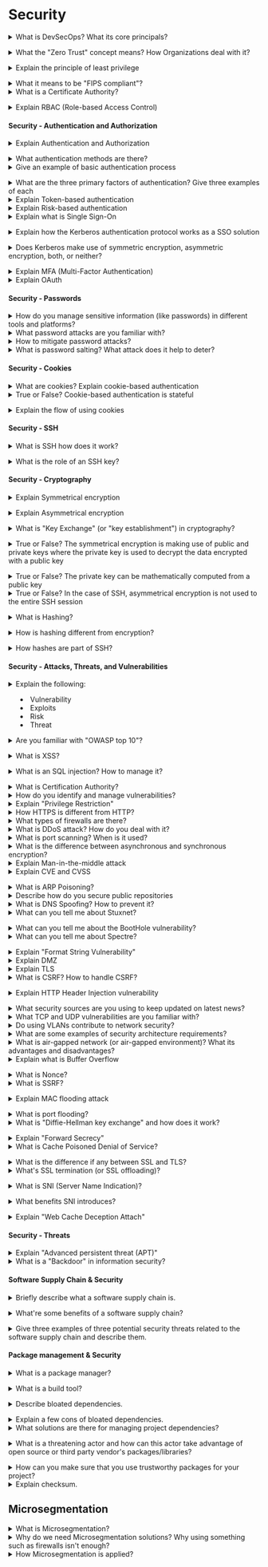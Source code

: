 # Security

<details>
<summary>What is DevSecOps? What its core principals?</summary><br><b>

A couple of quotations from chosen companies:

[Snyk](https://snyk.io/series/devsecops): "DevSecOps refers to the integration of security practices into a DevOps software delivery model. Its foundation is a culture where development and operations are enabled through process and tooling to take part in a shared responsibility for delivering secure software."

[Red Hat](https://www.redhat.com/en/topics/devops/what-is-devsecops): "DevSecOps stands for development, security, and operations. It's an approach to culture, automation, and platform design that integrates security as a shared responsibility throughout the entire IT lifecycle."

[Jfrog](https://jfrog.com/devops-tools/what-is-devsecops): "DevSecOps principles and practices parallel those of traditional DevOps with integrated and multidisciplinary teams, working together to enable secure continuous software delivery. The DevSecOps development lifecycle is a repetitive process that starts with a developer writing code, a build being triggered, the software package deployed to a production environment and monitored for issues identified in the runtime but includes security at each of these stages."
</b></details>

<details>
<summary>What the "Zero Trust" concept means? How Organizations deal with it?</summary><br><b>

[Codefresh definition](https://codefresh.io/security-testing/codefresh-runner-overview): "Zero trust is a security concept that is centered around the idea that organizations should never trust anyone or anything that does not originate from their domains. Organizations seeking zero trust automatically assume that any external services it commissions have security breaches and may leak sensitive information"
</b></details>

<details>
<summary>Explain the principle of least privilege</summary><br><b>

The principle of least privilege refers to the practice of providing minimal permissions to users, roles, and service accounts that allow them to perform their functions. If an entity does not require an access right then it should not have that right.
</b></details>

<details>
<summary>What it means to be "FIPS compliant"?</summary><br><b>
</b></details>

<details>
<summary>What is a Certificate Authority?</summary><br><b>
 
 [wikipedia](https://en.wikipedia.org/wiki/Certificate_authority) : A certificate Authority that stores, singns and issues certificates.
 
 A certificate certifies the authenticity of the public key delivered by the website. It prevents [man-in-the-middle](https://en.wikipedia.org/wiki/Man-in-the-middle_attack) attacks by providing a lot of information which identifie the public key. Importante information provided inside a [X.509](https://www.ssl.com/faqs/what-is-an-x-509-certificate/) certificate are like :
  * Version Number
  * Serial Number
  * Signature Algorithm ID
  * Issuer Name 
  * Validity period
  * Subject name
  * Subject Public Key info
 
Every certificates must be signed by a trusted authority, a certificate chain is a concatenation of multiple certificates signed by a more trusted authority from the one delivered by the website to the root Certificate Authority (CA). The root Certificate Authority is the top most trusted authority and every browsers embark their certificate natively.
 
</b></details>

<details>
<summary>Explain RBAC (Role-based Access Control)</summary><br><b>

Access control based on user roles (i.e., a collection of access authorizations a user receives based on an explicit or implicit assumption of a given role). Role permissions may be inherited through a role hierarchy and typically reflect the permissions needed to perform defined functions within an organization. A given role may apply to a single individual or to several individuals.

- RBAC mapped to job function, assumes that a person will take on different roles, overtime, within an organization and different responsibilities in relation to IT systems.
</b></details>

#### Security - Authentication and Authorization

<details>
<summary>Explain Authentication and Authorization</summary><br><b>

Authentication is the process of identifying whether a service or a person is who they claim to be.
Authorization is the process of identifying what level of access the service or the person have (after authentication was done)
</b></details>

<details>
<summary>What authentication methods are there?</summary><br><b>
</b></details>

<details>
<summary>Give an example of basic authentication process</summary><br><b>

A user uses the browser to authenticate to some server. It does so by using the authorization field which is constructed from the username and the password combined with a single colon. The result string is encoded using a certain character set which is compatible with US-ASCII. The authorization method + a space is prepended to the encoded string.
</b></details>

<details>
<summary>What are the three primary factors of authentication? Give three examples of each</summary><br><b>

Something you have
- Smart card
- Physical authentication device
- Software token

Something you know
- Password
- PIN
- Passphrase

Something you are
- Fingerprint
- Iris or retina scan
- Gait analysis
</b></details>

<details>
<summary>Explain Token-based authentication</summary><br><b>
</b></details>

<details>
<summary>Explain Risk-based authentication</summary><br><b>
</b></details>

<details>
<summary>Explain what is Single Sign-On</summary><br><b>

SSO (Single Sign-on), is a method of access control that enables a user to log in once and gain access to the resources of multiple software systems without being prompted to log in again.
</b></details>

<details>
<summary>Explain how the Kerberos authentication protocol works as a SSO solution</summary><br><b>

Kerberos works as a SSO solution by only requiring the user to sign in using their credentials once within a specific validity time window. Kerberos authentication grants the user a Ticket Granting Ticket (TGT) from a trusted authentication server which can then be used to request service tickets for accessing various services and resources. By passing around this encrypted TGT instead of credentials, the user does not need to sign-in multiple times for each resource that has been integrated with Kerberos.
</b></details>

<details>
<summary>Does Kerberos make use of symmetric encryption, asymmetric encryption, both, or neither?</summary><br><b>

Symmetric Encryption - Kerberos uses exclusively symmetric encryption with pre-shared keys for transmitting encrypted information and authorizing users.
</b></details>

<details>
<summary>Explain MFA (Multi-Factor Authentication)</summary><br><b>

Multi-Factor Authentication (Also known as 2FA). Allows the user to present two pieces of evidence, credentials, when logging into an account.

- The credentials fall into any of these three categories: something you know (like a password or PIN), something you have (like a smart card), or something you are (like your fingerprint).  Credentials must come from two different categories to enhance security.
</b></details>

<details>
<summary>Explain OAuth</summary><br><b>
</b></details>

#### Security - Passwords

<details>
<summary>How do you manage sensitive information (like passwords) in different tools and platforms?</summary><br><b>
</b></details>

<details>
<summary>What password attacks are you familiar with?</summary><br><b>

  * Dictionary
  * Brute force
  * Password Spraying
  * Social Engineering
    * Whaling
    * Vishing
    * Phising
    * Whaling
</b></details>

<details>
<summary>How to mitigate password attacks?</summary><br><b>

  * Strong password policy
  * Do not reuse passwords
  * ReCaptcha
  * Training personnel against Social Engineering
  * Risk Based Authentication
  * Rate limiting
  * MFA
</b></details>

<details>
<summary>What is password salting? What attack does it help to deter?</summary><br><b>

Password salting is the processing of prepending or appending a series of characters to a user's password before hashing this new combined value. This value should be different for every single user but the same salt should be applied to the same user password every time it is validated.

 This ensures that users that have the same password will still have very different hash values stored in the password database. This process specifically helps deter rainbow table attacks since a new rainbow table would need to be computed for every single user in the database.
</b></details>

#### Security - Cookies

<details>
<summary>What are cookies? Explain cookie-based authentication</summary><br><b>
</b></details>

<details>
<summary>True or False? Cookie-based authentication is stateful</summary><br><b>

True. Cookie-based authentication session must be kept on both server and client-side.
</b></details>

<details>
<summary>Explain the flow of using cookies</summary><br><b>

1. User enters credentials
2. The server verifies the credentials -> a sessions is created and stored in the database
3. A cookie with the session ID is set in the browser of that user
4. On every request, the session ID is verified against the database
5. The session is destroyed (both on client-side and server-side) when the user logs out
</b></details>

#### Security - SSH

<details>
<summary>What is SSH how does it work?</summary><br><b>

[Wikipedia Definition](https://en.wikipedia.org/wiki/SSH_(Secure_Shell)): "SSH or Secure Shell is a cryptographic network protocol for operating network services securely over an unsecured network."

[Hostinger.com Definition](https://www.hostinger.com/tutorials/ssh-tutorial-how-does-ssh-work): "SSH, or Secure Shell, is a remote administration protocol that allows users to control and modify their remote servers over the Internet."

[This site](https://www.hostinger.com/tutorials/ssh-tutorial-how-does-ssh-work) explains it in a good way.
</b></details>

<details>
<summary>What is the role of an SSH key?</summary><br><b>
 
[Wikipedia definition](https://en.wikipedia.org/wiki/Secure_Shell) : SSH uses public-key cryptography to authenticate the remote computer and allow it to authenticate the user. Two keys are created, private is stored inside user's computer to decrypt the communication then the public key is stored inside the remoted computer where user want to connect with and it is used to encrypt the communication.
 
</b></details>

#### Security - Cryptography

<details>
<summary>Explain Symmetrical encryption</summary><br><b>

A symmetric encryption is any technique where a key is used to both encrypt and decrypt the data/entire communication.
</b></details>

<details>
<summary>Explain Asymmetrical encryption</summary><br><b>

A asymmetric encryption is any technique where the there is two different keys that are used for encryption and decryption, these keys are known as public key and private key.
</b></details>

<details>
<summary>What is "Key Exchange" (or "key establishment") in cryptography?</summary><br><b>

[Wikipedia](https://en.wikipedia.org/wiki/Key_exchange): "Key exchange (also key establishment) is a method in cryptography by which cryptographic keys are exchanged between two parties, allowing use of a cryptographic algorithm."
</b></details>

<details>
<summary>True or False? The symmetrical encryption is making use of public and private keys where the private key is used to decrypt the data encrypted with a public key</summary><br><b>

False. This description fits the asymmetrical encryption.
</b></details>

<details>
<summary>True or False? The private key can be mathematically computed from a public key</summary><br><b>
False.
</b></details>

<details>
<summary>True or False? In the case of SSH, asymmetrical encryption is not used to the entire SSH session</summary><br><b>

True. It is only used during the key exchange algorithm of symmetric encryption.
</b></details>

<details>
<summary>What is Hashing?</summary><br><b>

Hashing is a mathematical function for mapping data of arbitrary sizes to fixed-size values. This function produces a "digest" of the data that can be used for verifying that the data has not been modified (amongst other uses)
</b></details>

<details>
<summary>How is hashing different from encryption?</summary><br><b>

Encrypted data can be decrypted to its original value. Hashed data cannot be reversed to view the original data - hashing is a one-way function.
</b></details>

<details>
<summary>How hashes are part of SSH?</summary><br><b>

Hashes used in SSH to verify the authenticity of messages and to verify that nothing tampered with the data received.
</b></details>

#### Security - Attacks, Threats, and Vulnerabilities
<details>
<summary>Explain the following:

  * Vulnerability
  * Exploits
  * Risk
  * Threat</summary><br><b>
</b></details>

<details>
<summary>Are you familiar with "OWASP top 10"?</summary><br><b>

Read about it [here](https://owasp.org/www-project-top-ten)
</b></details>

<details>
<summary>What is XSS?</summary><br><b>

Cross Site Scripting (XSS) is an type of a attack when the attacker inserts browser executable code within a HTTP response. Now the injected attack is not stored in the web application, it will only affect the users who open the maliciously crafted link or third-party web page. A successful attack allows the attacker to access any cookies, session tokens, or other sensitive information retained by the browser and used with that site 

You can test by detecting user-defined variables and how to input them. This includes hidden or non-obvious inputs such as HTTP parameters, POST data, hidden form field values, and predefined radio or selection values. You then analyze each found vector to see if their are potential vulnerabilities, then when found you craft input data with each input vector. Then you test the crafted input and see if it works.
</b></details>

<details>
<summary>What is an SQL injection? How to manage it?</summary><br><b>

SQL injection is an attack consists of inserts either a partial or full SQL query through data input from the browser to the web application. When a successful SQL injection happens it will allow the attacker to read sensitive information stored on the database for the web application. 

You can test by using a stored procedure, so the application must be sanitize the user input to get rid of the risk of code injection. If not then the user could enter bad SQL, that will then be executed within the procedure
</b></details>

<details>
<summary>What is Certification Authority?</summary><br><b>
</b></details>

<details>
<summary>How do you identify and manage vulnerabilities?</summary><br><b>
</b></details>

<details>
<summary>Explain "Privilege Restriction"</summary><br><b>
</b></details>

<details>
<summary>How HTTPS is different from HTTP?</summary><br><b>
The 'S' in HTTPS stands for 'secure'. HTTPS uses TLS to provide encryption of HTTP requests and responses, as well as providing verifaction by digitally signing requests and responses. As a result, HTTPS is far more secure than HTTP and is used by default for most modern websites.
</b></details>

<details>
<summary>What types of firewalls are there?</summary><br><b>
</b></details>

<details>
<summary>What is DDoS attack? How do you deal with it?</summary><br><b>
</b></details>

<details>
<summary>What is port scanning? When is it used?</summary><br><b>
</b></details>

<details>
<summary>What is the difference between asynchronous and synchronous encryption?</summary><br><b>
</b></details>

<details>
<summary>Explain Man-in-the-middle attack</summary><br><b>
</b></details>

<details>
<summary>Explain CVE and CVSS</summary><br><b>
 
  [Red Hat](https://www.redhat.com/en/topics/security/what-is-cve#how-does-it-work) : "When someone refers to a CVE (Common Vulnerabilities and Exposures), they mean a security flaw that's been assigned a CVE ID number. They don’t include technical data, or information about risks, impacts, and fixes." So CVE is just identified by an ID written with 8 digits. The CVE ID have the following format:  CVE prefix + Year + Arbitrary Digits.
 Anyone can submit a vulnerability, [Exploit Database](https://www.exploit-db.com/submit) explains how it works to submit.
  
Then CVSS stands for Common Vulnerability Scoring System, it attempts to assign severity scores to vulnerabilities, allowing to ordonnance and prioritize responses and resources according to threat. 
 
</b></details>

<details>
<summary>What is ARP Poisoning?</summary><br><b>
</b></details>

<details>
<summary>Describe how do you secure public repositories</summary><br><b>
</b></details>

<details>
<summary>What is DNS Spoofing? How to prevent it?</summary><br><b>

DNS spoofing occurs when a particular DNS server’s records of “spoofed” or altered maliciously to redirect traffic to the attacker. This redirection of traffic allows the attacker to spread malware, steal data, etc.

**Prevention**
- Use encrypted data transfer protocols - Using end-to-end encryption vian SSL/TLS will help decrease the chance that a website / its visitors are compromised by DNS spoofing.
- Use DNSSEC - DNSSEC, or Domain Name System Security Extensions, uses digitally signed DNS records to help determine data authenticity.
- Implement DNS spoofing detection mechanisms - it’s important to implement DNS spoofing detection software. Products such as XArp help product against ARP cache poisoning by inspecting the data that comes through before transmitting it.
</b></details>

<details>
<summary>What can you tell me about Stuxnet?</summary><br><b>

Stuxnet is a computer worm that was originally aimed at Iran’s nuclear facilities and has since mutated and spread to other industrial and energy-producing facilities. The original Stuxnet malware attack targeted the programmable logic controllers (PLCs) used to automate machine processes. It generated a flurry of media attention after it was discovered in 2010 because it was the first known virus to be capable of crippling hardware and because it appeared to have been created by the U.S. National Security Agency, the CIA, and Israeli intelligence.
</b></details>

<details>
<summary>What can you tell me about the BootHole vulnerability?</summary><br><b>
</b></details>

<details>
<summary>What can you tell me about Spectre?</summary><br><b>

Spectre is an attack method which allows a hacker to “read over the shoulder” of a program it does not have access to. Using code, the hacker forces the program to pull up its encryption key allowing full access to the program
</b></details>

<details>
<summary>Explain "Format String Vulnerability"</summary><br><b>
</b></details>


<details>
<summary>Explain DMZ</summary><br><b>
</b></details>

<details>
<summary>Explain TLS</summary><br><b>
</b></details>

<details>
<summary>What is CSRF? How to handle CSRF?</summary><br><b>

Cross-Site Request Forgery (CSRF) is an attack that makes the end user to initiate a unwanted action on the web application in which the user has a authenticated session, the attacker may user an email and force the end user to click on the link and that then execute malicious actions. When an CSRF attack is successful it will compromise the end user data 

You can use OWASP ZAP to analyze a "request", and if it appears that there no protection against cross-site request forgery when the Security Level is set to 0 (the value of csrf-token is SecurityIsDisabled.) One can use data from this request to prepare a CSRF attack by using OWASP ZAP
</b></details>

<details>
<summary>Explain HTTP Header Injection vulnerability</summary><br><b>

HTTP Header Injection vulnerabilities occur when user input is insecurely included within server responses headers. If an attacker can inject newline characters into the header, then they can inject new HTTP headers and also, by injecting an empty line, break out of the headers into the message body and write arbitrary content into the application's response.
</b></details>

<details>
<summary>What security sources are you using to keep updated on latest news?</summary><br><b>
</b></details>

<details>
<summary>What TCP and UDP vulnerabilities are you familiar with?</summary><br><b>
</b></details>

<details>
<summary>Do using VLANs contribute to network security?</summary><br><b>
</b></details>

<details>
<summary>What are some examples of security architecture requirements?</summary><br><b>
</b></details>

<details>
<summary>What is air-gapped network (or air-gapped environment)? What its advantages and disadvantages?</summary><br><b>
</b></details>

<details>
<summary>Explain what is Buffer Overflow</summary><br><b>

A buffer overflow (or buffer overrun) occurs when the volume of data exceeds the storage capacity of the memory buffer. As a result, the program attempting to write the data to the buffer overwrites adjacent memory locations.
</b></details>

<details>
<summary>What is Nonce?</summary><br><b>
</b></details>

<details>
<summary>What is SSRF?</summary><br><b>

SSRF (Server-side request forgery) it's a vulnerability where you can make a server make arbitrary requests to anywhere you want.

Read more about it at [portswigger.net](https://portswigger.net/web-security/ssrf)
</b></details>

<details>
<summary>Explain MAC flooding attack</summary><br><b>

MAC address flooding attack (CAM table flooding attack) is a type of network attack where an attacker connected to a switch port floods the switch interface with very large number of Ethernet frames with different fake source MAC address.
</b></details>

<details>
<summary>What is port flooding?</summary><br><b>
</b></details>

<details>
<summary>What is "Diffie-Hellman key exchange" and how does it work?</summary><br><b>

Have you heard of [The Two General's Problem](https://en.wikipedia.org/wiki/Two_Generals%27_Problem)? The Diffie-Hellman key exchange is a solution to this problem to allow for the secure exchange of cryptographic keys over an encrypted channel.

It works using public/private key pairs (asymmetric encryption). Two parties that wish to communicate securely over a public channel will each generate a public/private key pair and distribute the public key to the other party (note that public keys are free to be exchanged over a public channel). From here, each party can derive a shared key using a combination of their personal private key and the public key of the other party. This combined key can now be used as a symmetric encryption key for communications.
</b></details>

<details>
<summary>Explain "Forward Secrecy"</summary><br><b>
</b></details>

<details>
<summary>What is Cache Poisoned Denial of Service?</summary><br><b>

CPDoS or Cache Poisoned Denial of Service. It poisons the CDN cache. By manipulating certain header requests, the attacker forces the origin server to return a Bad Request error which is stored in the CDN’s cache. Thus, every request that comes after the attack will get an error page.
</b></details>

<details>
<summary>What is the difference if any between SSL and TLS?</summary><br><b>
</b></details>

<details>
<summary>What's SSL termination (or SSL offloading)?</summary><br><b>

SSL termination is the process of decrypting encrypted traffic. The advantage in SSL termination is that the server doesn't have to perform it, we can use SSL termination to reduce the load on the server, speed up some processes, and allow the server to focus on its core functionality (e.g. deliver content)
</b></details>

<details>
<summary>What is SNI (Server Name Indication)?</summary><br><b>

[Wikipedia](https://en.wikipedia.org/wiki/Server_Name_Indication): "an extension to the Transport Layer Security (TLS) computer networking protocol by which a client indicates which hostname it is attempting to connect to at the start of the handshaking process"
</b></details>

<details>
<summary>What benefits SNI introduces?</summary><br><b>

SNI allows a single server to serve multiple certificates using the same IP and port.<br>
Practically this means that a single IP can server multiple web services/pages, each using a different certificate.
</b></details>

<details>
<summary>Explain "Web Cache Deception Attach"</summary><br><b>

[This blog post](https://omergil.blogspot.com/2017/02/web-cache-deception-attack.html) explains it in detail.
</b></details>

#### Security - Threats

<details>
<summary>Explain "Advanced persistent threat (APT)"</summary><br><b>
</b></details>

<details>
<summary>What is a "Backdoor" in information security?</summary><br><b>
</b></details>

#### Software Supply Chain & Security 

<details>
<summary>Briefly describe what a software supply chain is. </summary><br><b>

A company’s software supply chain consists of any third party or open source component which could be used to compromise the final product. Such component is usually an API provided by an actor. For instance Twilio who offers mobile communication APIs to their customers. 

[WhiteSource](https://www.whitesourcesoftware.com/resources/blog/software-supply-chain-security-the-basics-and-four-critical-best-practices/): "Enterprise software projects increasingly depend on third-party and open source components. These components are created and maintained by individuals who are not employed by the organization developing the primary software, and who do not necessarily use the same security policies as the organization. This poses a security risk, because differences or inconsistencies between these policies can create overlooked areas of vulnerability that attackers seek to exploit." 
</b></details>

<details>
<summary>What're some benefits of a software supply chain? </summary><br><b>

[Increment](https://increment.com/apis/apis-supply-chain-software/): Resource-saving. Using and paying for existing solutions to resource-heavy problems saves time as well as money. Hence resulting in efficient, cheap and greater opportunities to develop and deploy software products for consumers. 
</b></details>

<details>
<summary> Give three examples of three potential security threats related to the software supply chain and describe them.</summary><br><b>

[IEEE](https://ieeexplore.ieee.org/abstract/document/9203862): 

  * Sensitive data being exposed or lost.
    * In a software supply chain, sensitive data may be passed throughout the chain. Security threats involve loss or exposure of this data, such as customer credit card details.
  * Cloud technology.
    * Data sharing in the cloud might jeopardize the privacy of the data within the chain.
  * Third-party vendors.
    * Third-party vendors’ code solutions might not provide sufficient cybersecurity and risk being a potential subject to data breaches.
</b></details>

#### Package management & Security 

<details>
<summary> What is a package manager?
</summary><br><b>

[Baudry et al.](https://arxiv.org/pdf/2001.07808.pdf): "A tool that allows you to easily download, add and thus reuse programming libraries in your project." E.g. npm or yarn.
</b></details>

<details>
<summary> What is a build tool?
</summary><br><b>

[Baudry et al.](https://arxiv.org/pdf/2001.07808.pdf): "A tool that fetches the packages (dependencies) that are required to compile, test and deploy your application." 
</b></details>

<details>
<summary> Describe bloated dependencies.
</summary><br><b>

[Baudry et al.](https://arxiv.org/pdf/2001.07808.pdf): 
An application usually has different dependencies. Typically, not all of them are required for building and running the application. Bloated dependencies is the concept of including the unnecessary dependencies for building and running your application. 
</b></details>

<details>
<summary> Explain a few cons of bloated dependencies.
</summary><br><b>

[Baudry et al.](https://arxiv.org/pdf/2001.07808.pdf): 

  * Challenging to manage.
  * Decreases performance of the application.
  * Risk for malicious code that a threathening actor can take advantage of. 
</b></details>

<details>
<summary> What solutions are there for managing project dependencies?
</summary><br><b>

[Npm.js documentation](https://docs.npmjs.com/cli/v8/commands/npm-prune): Use clean-up commands that are usually provided by the package manager authors. For instance, npm prune will remove any extraneous package. Another command is npm audit which will scan your repository and report any vulnerable dependencies found.
</b></details>

<details>
<summary> What is a threatening actor and how can this actor take advantage of open source or third party vendor's packages/libraries? 
</summary><br><b>

[Wikipedia](https://en.wikipedia.org/wiki/Threat_actor): A threatening actor is one or more people who target technical artifacts such as software, networks and/or devices with the purpose of harming it.

[Aquasec](https://www.aquasec.com/cloud-native-academy/devsecops/supply-chain-security/): An attacking actor may identify, target and inject malicious software in a vulnerable part of an open source package or a third party vendor’s code. The consumer of this code may consequently and unknowingly deploy the malicious code throughout their pipelines, thus infecting their own projects. An example of this happening is the hack of [SolarWinds](https://www.npr.org/2021/04/16/985439655/a-worst-nightmare-cyberattack-the-untold-story-of-the-solarwinds-hack).
</b></details>

<details>
<summary> How can you make sure that you use trustworthy packages for your project?
</summary><br><b>

You can’t. You will always be exposed to security risk once you start using open source or vendor packages. The goal is to minimize the risk in order to avoid security breaches. This could be done by:

  * Regularly update the project's dependencies to apply latest bug fixes and vulnerability clean-ups.
  * However, unless you trust the author, do not update your dependencies instantly, since package updates recently have been a common target by hackers.
  * Check for changes of the file content in previous versions. 
</b></details>

<details>
<summary> Explain checksum.
</summary><br><b>

[Fred Cohen (permission needed)](https://reader.elsevier.com/reader/sd/pii/0167404887900319?token=D5339ABC064AD9A2B50B74D8CE890B0E22A302A0BC461A50078D407BEA01052737DC6AAEF95A854E72A73B6D0C67E260&originRegion=eu-west-1&originCreation=20220502180611): Checksum is a way to verify the integrity of information in systems with no built-in protection. In other words, it provides a way of validating that the content of a file or a package / library is intact. This is useful since attacks or errors may occur during transmission of files. However, it requires that the package author has run a checksum function for the file / package which creates a specific hash for that version of the file. A minor change of the file content will result in a different checksum. If you have access to the original checksum of the file, you may run checksum on your own. In case the resulting checksum matches the original one, no changes have been made in the file. You can now conclude that no error or malicious injection was done during transmission of the file. 
</b></details>

## Microsegmentation

<details>
<summary>What is Microsegmentation?</summary><br><b>

- Security method
- Managing network access between endpoints (processes, devices, instances)
- A method in which security policies are applied to limit traffic
  - based on concepts such as "Zero Trust" and "Least Privileged"
- The result of Microsegmentation should be:
  - Reduced attack ability
  - Better breach containment
</b></details>

<details>
<summary>Why do we need Microsegmentation solutions? Why using something such as firewalls isn't enough?</summary><br><b>

- Firewalls focused on north-south traffic. Basically traffic that is outside of the company perimeter
- Traffic that is considered west-east, internal workflows and communication, is usually left untreated
</b></details>

<details>
<summary>How Microsegmentation is applied?</summary><br><b>

 There are different ways to apply Microsegmentation:

- Cloud Native: Using cloud embedded capabilities such as security groups, firewalls, etc.
- Agent: Agents running on the different endpoints (instances, services, etc.)
- Network: Modify network devices and their configuration to create microsegmentation 

</b></details>

